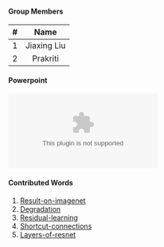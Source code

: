 #### Group Members

| #        | Name                 |
|:--------:|:--------------------:|
|   1      |    Jiaxing Liu          |
|   2      |    Prakriti         |

#### Powerpoint

![My Powerpoint Presentation](https://github.com/jiajiabodouluo/Leetcode/blob/master/image/ResNet%20.pptx)

#### Contributed Words

1. [Result-on-imagenet](https://github.com/rugbyprof/5443-Data-Mining/wiki/Microsoft-ResNet#result-on-imagenet)
2. [Degradation](https://github.com/rugbyprof/5443-Data-Mining/wiki/Microsoft-ResNet#1degradation) 
3. [Residual-learning](https://github.com/rugbyprof/5443-Data-Mining/wiki/Microsoft-ResNet#2residual-learning) 
4. [Shortcut-connections](https://github.com/rugbyprof/5443-Data-Mining/wiki/Microsoft-ResNet#3shortcut-connections) 
5. [Layers-of-resnet](https://github.com/rugbyprof/5443-Data-Mining/wiki/Microsoft-ResNet#4layers-of-resnet) 

